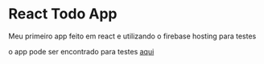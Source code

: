 # React Todo App

Meu primeiro app feito em react e utilizando o firebase hosting para testes

o app pode ser encontrado para testes [aqui](https://react-todo-app-d2a6a.web.app/)

